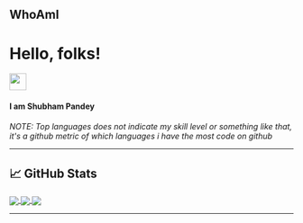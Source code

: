 ## WhoAmI

  
# Hello, folks!

<a href=#>
<img src="https://raw.githubusercontent.com/MartinHeinz/MartinHeinz/master/wave.gif" width="30px">

</a>


#### I am **Shubham Pandey**


*NOTE: Top languages does not indicate my skill level or something like that, it's a github metric of which languages i have the most code on github*

*************

## &#x1f4c8; GitHub Stats
<a href=#>
<img align="center" src="https://github-readme-stats.vercel.app/api?username=shubham-s-pandey&show_icons=true&include_all_commits=true&theme=highcontrast" />
<img align="center" src="https://github-readme-stats.vercel.app/api/top-langs/?username=shubham-s-pandey&layout=compact&theme=maroongold" />
</a>
<a href=https://shubham-s-pandey.github.io/>
<img align="center" src="https://github-readme-stats.vercel.app/api/pin/?username=shubham-s-pandey&repo=shubham-s-pandey.github.io&theme=vision-friendly-dark" />
</a>

*************
